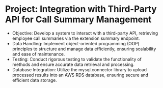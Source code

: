 # Project: Integration with Third-Party API for Call Summary Management

* Objective: Develop a system to interact with a third-party API, retrieving employee call summaries via the extension summary endpoint.
* Data Handling: Implement object-oriented programming (OOP) principles to structure and manage data efficiently, ensuring scalability and ease of maintenance.
* Testing: Conduct rigorous testing to validate the functionality of methods and ensure accurate data retrieval and processing.
* Database Integration: Utilize the mysql.connector library to upload processed results into an AWS RDS database, ensuring secure and efficient data storage.

